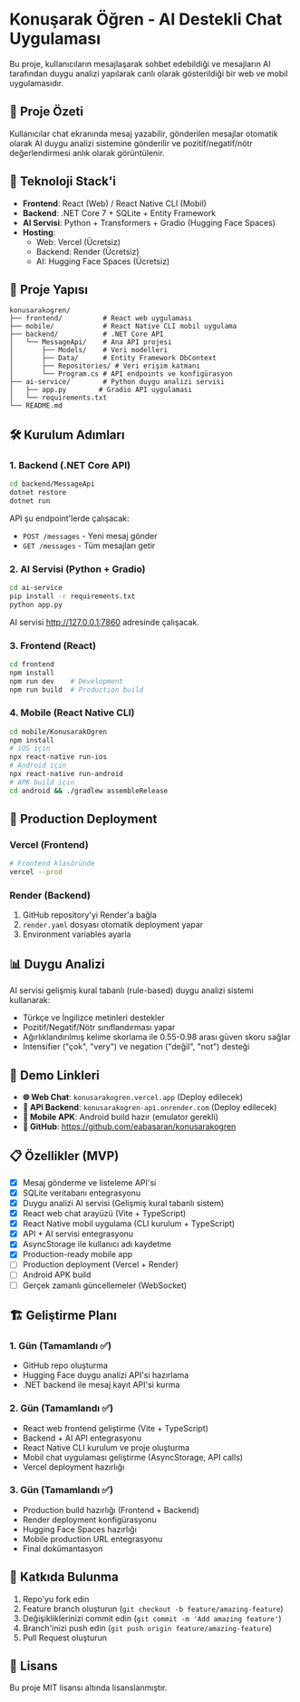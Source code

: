 # Konuşarak Öğren - AI Destekli Chat Uygulaması

Bu proje, kullanıcıların mesajlaşarak sohbet edebildiği ve mesajların AI tarafından duygu analizi yapılarak canlı olarak gösterildiği bir web ve mobil uygulamasıdır.

## 🎯 Proje Özeti

Kullanıcılar chat ekranında mesaj yazabilir, gönderilen mesajlar otomatik olarak AI duygu analizi sistemine gönderilir ve pozitif/negatif/nötr değerlendirmesi anlık olarak görüntülenir.

## 🚀 Teknoloji Stack'i

- **Frontend**: React (Web) / React Native CLI (Mobil)
- **Backend**: .NET Core 7 + SQLite + Entity Framework
- **AI Servisi**: Python + Transformers + Gradio (Hugging Face Spaces)
- **Hosting**: 
  - Web: Vercel (Ücretsiz)
  - Backend: Render (Ücretsiz)
  - AI: Hugging Face Spaces (Ücretsiz)

## 📁 Proje Yapısı

```
konusarakogren/
├── frontend/          # React web uygulaması
├── mobile/            # React Native CLI mobil uygulama
├── backend/           # .NET Core API
│   └── MessageApi/    # Ana API projesi
│       ├── Models/    # Veri modelleri
│       ├── Data/      # Entity Framework DbContext
│       ├── Repositories/ # Veri erişim katmanı
│       └── Program.cs # API endpoints ve konfigürasyon
├── ai-service/        # Python duygu analizi servisi
│   ├── app.py        # Gradio API uygulaması
│   └── requirements.txt
└── README.md
```

## 🛠️ Kurulum Adımları

### 1. Backend (.NET Core API)

```bash
cd backend/MessageApi
dotnet restore
dotnet run
```

API şu endpoint'lerde çalışacak:
- `POST /messages` - Yeni mesaj gönder
- `GET /messages` - Tüm mesajları getir

### 2. AI Servisi (Python + Gradio)

```bash
cd ai-service
pip install -r requirements.txt
python app.py
```

AI servisi http://127.0.0.1:7860 adresinde çalışacak.

### 3. Frontend (React)

```bash
cd frontend
npm install
npm run dev    # Development
npm run build  # Production build
```

### 4. Mobile (React Native CLI)

```bash
cd mobile/KonusarakOgren
npm install
# iOS için
npx react-native run-ios
# Android için
npx react-native run-android
# APK build için
cd android && ./gradlew assembleRelease
```

## 🚀 Production Deployment

### Vercel (Frontend)
```bash
# Frontend klasöründe
vercel --prod
```

### Render (Backend)
1. GitHub repository'yi Render'a bağla
2. `render.yaml` dosyası otomatik deployment yapar
3. Environment variables ayarla

## 📊 Duygu Analizi

AI servisi gelişmiş kural tabanlı (rule-based) duygu analizi sistemi kullanarak:
- Türkçe ve İngilizce metinleri destekler
- Pozitif/Negatif/Nötr sınıflandırması yapar
- Ağırlıklandırılmış kelime skorlama ile 0.55-0.98 arası güven skoru sağlar
- Intensifier ("çok", "very") ve negation ("değil", "not") desteği

## 🔗 Demo Linkleri

- **🌐 Web Chat**: `konusarakogren.vercel.app` (Deploy edilecek)
- **🔧 API Backend**: `konusarakogren-api.onrender.com` (Deploy edilecek)
- **📱 Mobile APK**: Android build hazır (emulator gerekli)
- **📂 GitHub**: https://github.com/eabasaran/konusarakogren

## 📋 Özellikler (MVP)

- [x] Mesaj gönderme ve listeleme API'si
- [x] SQLite veritabanı entegrasyonu
- [x] Duygu analizi AI servisi (Gelişmiş kural tabanlı sistem)
- [x] React web chat arayüzü (Vite + TypeScript)
- [x] React Native mobil uygulama (CLI kurulum + TypeScript)
- [x] API + AI servisi entegrasyonu
- [x] AsyncStorage ile kullanıcı adı kaydetme
- [x] Production-ready mobile app
- [ ] Production deployment (Vercel + Render)
- [ ] Android APK build
- [ ] Gerçek zamanlı güncellemeler (WebSocket)

## 🏗️ Geliştirme Planı

### 1. Gün (Tamamlandı ✅)
- GitHub repo oluşturma
- Hugging Face duygu analizi API'si hazırlama
- .NET backend ile mesaj kayıt API'si kurma

### 2. Gün (Tamamlandı ✅)
- React web frontend geliştirme (Vite + TypeScript)
- Backend + AI API entegrasyonu
- React Native CLI kurulum ve proje oluşturma
- Mobil chat uygulaması geliştirme (AsyncStorage, API calls)
- Vercel deployment hazırlığı

### 3. Gün (Tamamlandı ✅)
- Production build hazırlığı (Frontend + Backend)
- Render deployment konfigürasyonu
- Hugging Face Spaces hazırlığı
- Mobile production URL entegrasyonu
- Final dokümantasyon

## 🤝 Katkıda Bulunma

1. Repo'yu fork edin
2. Feature branch oluşturun (`git checkout -b feature/amazing-feature`)
3. Değişikliklerinizi commit edin (`git commit -m 'Add amazing feature'`)
4. Branch'inizi push edin (`git push origin feature/amazing-feature`)
5. Pull Request oluşturun

## 📄 Lisans

Bu proje MIT lisansı altında lisanslanmıştır.
